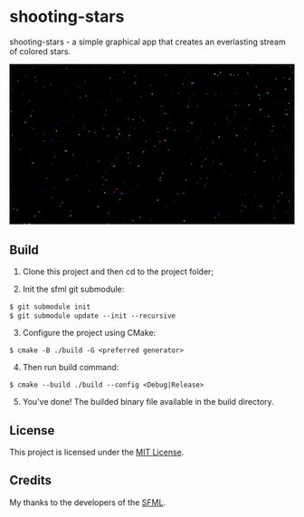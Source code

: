 # shooting-stars

shooting-stars - a simple graphical app that creates an everlasting stream of colored stars.

<img src="app.gif" width="750"/>

## Build

1. Clone this project and then cd to the project folder;

2. Init the sfml git submodule:
```
$ git submodule init
$ git submodule update --init --recursive
```

3. Configure the project using CMake:
```
$ cmake -B ./build -G <preferred generator>
```

4. Then run build command:
```
$ cmake --build ./build --config <Debug|Release>
```

5. You've done! The builded binary file available in the build directory.

## License

This project is licensed under the [MIT License](LICENSE).

## Credits

My thanks to the developers of the [SFML](https://github.com/SFML/SFML).